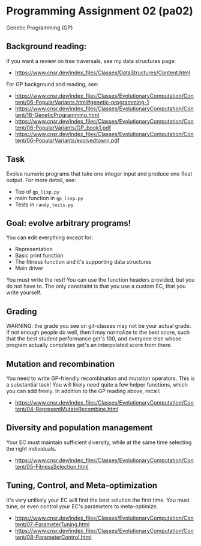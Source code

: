 # Programming Assignment 02 (pa02)
Genetic Programming (GP)

## Background reading:
If you want a review on tree traversals, see my data structures page:
* https://www.cnsr.dev/index_files/Classes/DataStructures/Content.html

For GP background and reading, see:
* https://www.cnsr.dev/index_files/Classes/EvolutionaryComputation/Content/06-PopularVariants.html#genetic-programming-1
* https://www.cnsr.dev/index_files/Classes/EvolutionaryComputation/Content/18-GeneticProgramming.html
* https://www.cnsr.dev/index_files/Classes/EvolutionaryComputation/Content/06-PopularVariants/GP_book1.pdf
* https://www.cnsr.dev/index_files/Classes/EvolutionaryComputation/Content/06-PopularVariants/evolvedtowin.pdf

## Task
Evolve numeric programs that take one integer input and produce one float output.
For more detail, see:
* Top of `gp_lisp.py`
* main function in `gp_lisp.py`
* Tests in `randy_tests.py`

## Goal: evolve arbitrary programs!
You can edit everything except for:
* Representation
* Basic print function
* The fitness function and it's supporting data structures
* Main driver

You must write the rest!
You can use the function headers provided,
but you do not have to.
The only constraint is that you use a custom EC,
that you write yourself.

## Grading
WARNING: the grade you see on git-classes may not be your actual grade.
If not enough people do well,
then I may normalize to the best score, 
such that the best student performance get's 100,
and everyone else whose program actually completes get's an interpolated score from there.

## Mutation and recombination
You need to write GP-friendly recombination and mutation operators.
This is a substantial task!
You will likely need quite a few helper functions, which you can add freely.
In addition to the GP reading above, recall:
* https://www.cnsr.dev/index_files/Classes/EvolutionaryComputation/Content/04-RepresentMutateRecombine.html

## Diversity and population management
Your EC must maintain sufficient diversity,
while at the same time selecting the right individuals.
* https://www.cnsr.dev/index_files/Classes/EvolutionaryComputation/Content/05-FitnessSelection.html

## Tuning, Control, and Meta-optimization
It's very unlikely your EC will find the best solution the first time.
You must tune, or even control your EC's parameters to meta-optimize.
* https://www.cnsr.dev/index_files/Classes/EvolutionaryComputation/Content/07-ParameterTuning.html
* https://www.cnsr.dev/index_files/Classes/EvolutionaryComputation/Content/08-ParameterControl.html
